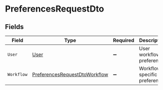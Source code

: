 # PreferencesRequestDto


## Fields

| Field                                                                                     | Type                                                                                      | Required                                                                                  | Description                                                                               |
| ----------------------------------------------------------------------------------------- | ----------------------------------------------------------------------------------------- | ----------------------------------------------------------------------------------------- | ----------------------------------------------------------------------------------------- |
| `User`                                                                                    | [User](../../Models/Components/User.md)                                                   | :heavy_minus_sign:                                                                        | User workflow preferences                                                                 |
| `Workflow`                                                                                | [PreferencesRequestDtoWorkflow](../../Models/Components/PreferencesRequestDtoWorkflow.md) | :heavy_minus_sign:                                                                        | Workflow-specific preferences                                                             |